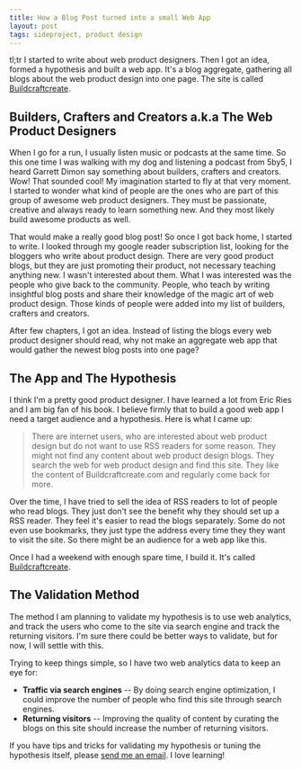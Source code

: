 ```yaml
---
title: How a Blog Post turned into a small Web App
layout: post
tags: sideproject, product design
---
```

tl;tr I started to write about web product designers. Then I got an idea, formed a hypothesis and built a web app. It's a blog aggregate, gathering all blogs about the web product design into one page. The site is called [Buildcraftcreate](http://www.buildcraftcreate.com).

## Builders, Crafters and Creators a.k.a The Web Product Designers ##

When I go for a run, I usually listen music or podcasts at the same time. So this one time I was walking with my dog and listening a podcast from 5by5, I heard Garrett Dimon say something about builders, crafters and creators. Wow! That sounded cool! My imagination started to fly at that very moment. I started to wonder what kind of people are the ones who are part of this group of awesome web product designers. They must be passionate, creative and always ready to learn something new. And they most likely build awesome products as well.

That would make a really good blog post! So once I got back home, I started to write. I looked through my google reader subscription list, looking for the bloggers who write about product design. There are very good product blogs, but they are just promoting their product, not necessary teaching anything new. I wasn't interested about them. What I was interested was the people who give back to the community. People, who teach by writing insightful blog posts and share their knowledge of the magic art of web product design. Those kinds of people were added into my list of builders, crafters and creators.

After few chapters, I got an idea. Instead of listing the blogs every web product designer should read, why not make an aggregate web app that would gather the newest blog posts into one page?

## The App and The Hypothesis ##

I think I'm a pretty good product designer. I have learned a lot from Eric Ries and I am big fan of his book. I believe firmly that to build a good web app I need a target audience and a hypothesis. Here is what I came up:

> There are internet users, who are interested about web product design
> but do not want to use RSS readers for some reason. They might not find
> any content about web product design blogs. They search the web for web
> product design and find this site. They like the content of
> Buildcraftcreate.com and regularly come back for more.

Over the time, I have tried to sell the idea of RSS readers to lot of people who read blogs. They just don't see the benefit why they should set up a RSS reader. They feel it's easier to read the blogs separately. Some do not even use bookmarks, they just type the address every time they they want to visit the site. So there might be an audience for a web app like this.

Once I had a weekend with enough spare time, I build it. It's called [Buildcraftcreate](http://www.buildcraftcreate.com).

## The Validation Method ##

The method I am planning to validate my hypothesis is to use web analytics, and track the users who come to the site via search engine and track the returning visitors. I'm sure there could be better ways to validate, but for now, I will settle with this.

Trying to keep things simple, so I have two web analytics data to keep an eye for:

* **Traffic via search engines** -- By doing search engine optimization, I could improve the number of people who find this site through search engines.
* **Returning visitors** -- Improving the quality of content by curating the blogs on this site should increase the number of returning visitors.

If you have tips and tricks for validating my hypothesis or tuning the hypothesis itself, please [send me an email](http://www.buildcraftcreate.com/about.html). I love learning!
